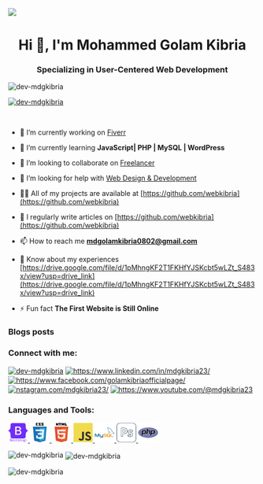 <img src="https://media.licdn.com/dms/image/v2/D5616AQEbe3vzZZOqEA/profile-displaybackgroundimage-shrink_350_1400/profile-displaybackgroundimage-shrink_350_1400/0/1731265508794?e=1736985600&v=beta&t=ksnkQdMgKpTb8M1T71BC2aXHmrSWl0OmpW8n3hzzVQs">

<h1 align="center">Hi 👋, I'm Mohammed Golam Kibria</h1>
<h3 align="center">Specializing in User-Centered Web Development</h3>

<p align="left"> <img src="https://komarev.com/ghpvc/?username=dev-mdgkibria&label=Profile%20views&color=0e75b6&style=flat" alt="dev-mdgkibria" /> </p>

<p align="left"> <a href="https://github.com/ryo-ma/github-profile-trophy"><img src="https://github-profile-trophy.vercel.app/?username=dev-mdgkibria" alt="dev-mdgkibria" /></a> </p>

<p align="left"> <a href="https://twitter.com/" target="blank"><img src="https://img.shields.io/twitter/follow/?logo=twitter&style=for-the-badge" alt="" /></a> </p>

- 🔭 I’m currently working on [Fiverr](https://www.fiverr.com/g_kibria/buying?source=avatar_menu_profile)

- 🌱 I’m currently learning **JavaScript| PHP | MySQL | WordPress**

- 👯 I’m looking to collaborate on [Freelancer](https://www.freelancer.com/u/mdkibria23)

- 🤝 I’m looking for help with [Web Design & Development](https://github.com/webkibria)

- 👨‍💻 All of my projects are available at [https://github.com/webkibria](https://github.com/webkibria)

- 📝 I regularly write articles on [https://github.com/webkibria](https://github.com/webkibria)

- 📫 How to reach me **mdgolamkibria0802@gmail.com**

- 📄 Know about my experiences [https://drive.google.com/file/d/1pMhngKF2T1FKHfYJSKcbt5wLZt_S483x/view?usp=drive_link](https://drive.google.com/file/d/1pMhngKF2T1FKHfYJSKcbt5wLZt_S483x/view?usp=drive_link)

- ⚡ Fun fact **The First Website is Still Online**

### Blogs posts
<!-- BLOG-POST-LIST:START -->
<!-- BLOG-POST-LIST:END -->

<h3 align="left">Connect with me:</h3>
<p align="left">
<a href="https://dev.to/dev-mdgkibria" target="blank"><img align="center" src="https://raw.githubusercontent.com/rahuldkjain/github-profile-readme-generator/master/src/images/icons/Social/devto.svg" alt="dev-mdgkibria" height="30" width="40" /></a>
<a href="https://linkedin.com/in/https://www.linkedin.com/in/mdgkibria23/" target="blank"><img align="center" src="https://raw.githubusercontent.com/rahuldkjain/github-profile-readme-generator/master/src/images/icons/Social/linked-in-alt.svg" alt="https://www.linkedin.com/in/mdgkibria23/" height="30" width="40" /></a>
<a href="https://fb.com/https://www.facebook.com/golamkibriaofficialpage/" target="blank"><img align="center" src="https://raw.githubusercontent.com/rahuldkjain/github-profile-readme-generator/master/src/images/icons/Social/facebook.svg" alt="https://www.facebook.com/golamkibriaofficialpage/" height="30" width="40" /></a>
<a href="https://instagram.com/nstagram.com/mdgkibria23/" target="blank"><img align="center" src="https://raw.githubusercontent.com/rahuldkjain/github-profile-readme-generator/master/src/images/icons/Social/instagram.svg" alt="nstagram.com/mdgkibria23/" height="30" width="40" /></a>
<a href="https://www.youtube.com/c/https://www.youtube.com/@mdgkibria23" target="blank"><img align="center" src="https://raw.githubusercontent.com/rahuldkjain/github-profile-readme-generator/master/src/images/icons/Social/youtube.svg" alt="https://www.youtube.com/@mdgkibria23" height="30" width="40" /></a>
</p>

<h3 align="left">Languages and Tools:</h3>
<p align="left"> <a href="https://getbootstrap.com" target="_blank" rel="noreferrer"> <img src="https://raw.githubusercontent.com/devicons/devicon/master/icons/bootstrap/bootstrap-plain-wordmark.svg" alt="bootstrap" width="40" height="40"/> </a> <a href="https://www.w3schools.com/css/" target="_blank" rel="noreferrer"> <img src="https://raw.githubusercontent.com/devicons/devicon/master/icons/css3/css3-original-wordmark.svg" alt="css3" width="40" height="40"/> </a> <a href="https://www.w3.org/html/" target="_blank" rel="noreferrer"> <img src="https://raw.githubusercontent.com/devicons/devicon/master/icons/html5/html5-original-wordmark.svg" alt="html5" width="40" height="40"/> </a> <a href="https://developer.mozilla.org/en-US/docs/Web/JavaScript" target="_blank" rel="noreferrer"> <img src="https://raw.githubusercontent.com/devicons/devicon/master/icons/javascript/javascript-original.svg" alt="javascript" width="40" height="40"/> </a> <a href="https://www.mysql.com/" target="_blank" rel="noreferrer"> <img src="https://raw.githubusercontent.com/devicons/devicon/master/icons/mysql/mysql-original-wordmark.svg" alt="mysql" width="40" height="40"/> </a> <a href="https://www.photoshop.com/en" target="_blank" rel="noreferrer"> <img src="https://raw.githubusercontent.com/devicons/devicon/master/icons/photoshop/photoshop-line.svg" alt="photoshop" width="40" height="40"/> </a> <a href="https://www.php.net" target="_blank" rel="noreferrer"> <img src="https://raw.githubusercontent.com/devicons/devicon/master/icons/php/php-original.svg" alt="php" width="40" height="40"/> </a> </p>

<p><img align="left" src="https://github-readme-stats.vercel.app/api/top-langs?username=dev-mdgkibria&show_icons=true&locale=en&layout=compact" alt="dev-mdgkibria" /></p>

<p>&nbsp;<img align="center" src="https://github-readme-stats.vercel.app/api?username=dev-mdgkibria&show_icons=true&locale=en" alt="dev-mdgkibria" /></p>

<p><img align="center" src="https://github-readme-streak-stats.herokuapp.com/?user=dev-mdgkibria&" alt="dev-mdgkibria" /></p>
